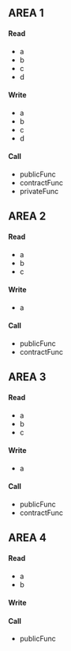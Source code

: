 ## AREA 1

#### Read

- a
- b
- c
- d

#### Write

- a
- b
- c
- d

#### Call

- publicFunc
- contractFunc
- privateFunc

## AREA 2

#### Read

- a
- b
- c

#### Write

- a

#### Call

- publicFunc
- contractFunc

## AREA 3

#### Read

- a
- b
- c

#### Write

- a

#### Call

- publicFunc
- contractFunc

## AREA 4

#### Read

- a
- b

#### Write


#### Call

- publicFunc
